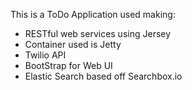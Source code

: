 This is a ToDo Application used making:

- RESTful web services using Jersey
- Container used is Jetty
- Twilio API
- BootStrap for Web UI
- Elastic Search based off Searchbox.io
